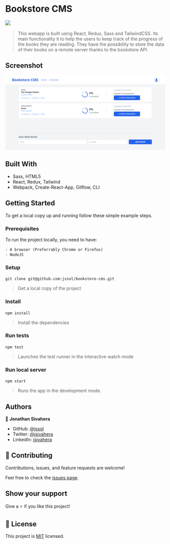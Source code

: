 # Bookstore CMS

![](https://img.shields.io/badge/Microverse-blueviolet)

> This webapp is built using React, Redux, Sass and TailwindCSS. Its main functionality it to help the users to keep track of the progress of the books they are reading.
> They have the possibility to store the data of their books on a remote server thanks to the bookstore API. 

## Screenshot

![](./screenshot.png)

## Built With

- Sass, HTML5
- React, Redux, Tailwind
- Webpack, Create-React-App, Gitflow, CLI

## Getting Started

To get a local copy up and running follow these simple example steps.

### Prerequisites

To run the project locally, you need to have:

	- A browser (Preferrably Chrome or Firefox)
	- NodeJS

### Setup

`git clone git@github.com:jssol/bookstore-cms.git`

> Get a local copy of the project

### Install

`npm install`

> Install the dependencies

### Run tests

`npm test`

> Launches the test runner in the interactive watch mode

### Run local server

`npm start`

> Runs the app in the development mode.

## Authors

👤 **Jonathan Sivahera**

- GitHub: [@jssol](https://github.com/jssol)
- Twitter: [@jsivahera](https://twitter.com/jsivahera)
- LinkedIn: [jsivahera](https://linkedin.com/in/jsivahera)

## 🤝 Contributing

Contributions, issues, and feature requests are welcome!

Feel free to check the [issues page](../../issues/).

## Show your support

Give a ⭐️ if you like this project!

## 📝 License

This project is [MIT](./MIT.md) licensed.

